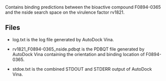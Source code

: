 Contains binding predictions between the bioactive compound F0894-0365 and the nside search space on the virulence factor rv1821.

## Files

- log.txt is the log file generated by AutoDock Vina.

- rv1821_F0894-0365_nside.pdbqt is the PDBQT file generated by AutoDock Vina containing the orientation and binding location of F0894-0365.

- stdoe.txt is the combined STDOUT and STDERR output of AutoDock Vina.

